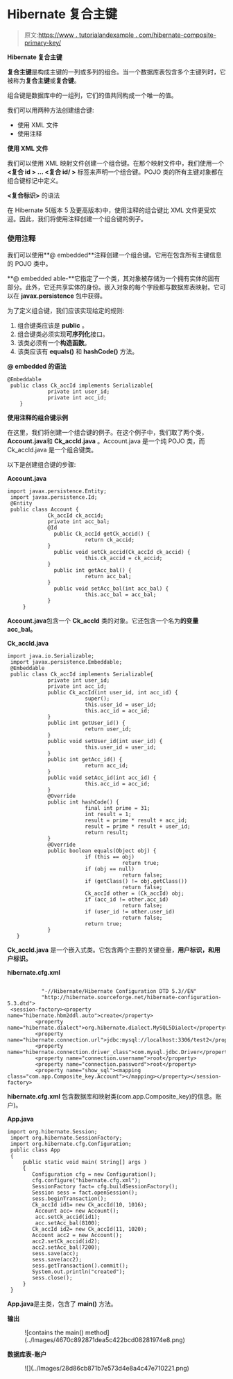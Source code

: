 # Hibernate 复合主键

> 原文:[https://www . tutorialandexample . com/hibernate-composite-primary-key/](https://www.tutorialandexample.com/hibernate-composite-primary-key/)

**Hibernate 复合主键**

**复合主键**是构成主键的一列或多列的组合。当一个数据库表包含多个主键列时，它被称为**复合主键**或**复合键**。

组合键是数据库中的一组列，它们的值共同构成一个唯一的值。

我们可以用两种方法创建组合键:

*   使用 XML 文件
*   使用注释

**使用 XML 文件**

我们可以使用 XML 映射文件创建一个组合键。在那个映射文件中，我们使用一个 **<复合 id > … <复合 id/ >** 标签来声明一个组合键。POJO 类的所有主键对象都在组合键标记中定义。

**<复合标识>** 的语法

在 Hibernate 5(版本 5 及更高版本)中，使用注释的组合键比 XML 文件更受欢迎。因此，我们将使用注释创建一个组合键的例子。

### 使用注释

我们可以使用**@ embedded**注释创建一个组合键。它用在包含所有主键信息的 POJO 类中。

**@ embedded able-**它指定了一个类，其对象被存储为一个拥有实体的固有部分。此外，它还共享实体的身份。嵌入对象的每个字段都与数据库表映射。它可以在 **javax.persistence** 包中获得。

为了定义组合键，我们应该实现给定的规则:

1.  组合键类应该是 **public** 。
2.  组合键类必须实现**可序列化**接口。
3.  该类必须有一个**构造函数**。
4.  该类应该有 **equals()** 和 **hashCode()** 方法。

**@ embedded 的语法**

```
@Embeddable
 public class Ck_accId implements Serializable{
             private int user_id;
             private int acc_id;
    } 
```

**使用注释的组合键示例**

在这里，我们将创建一个组合键的例子。在这个例子中，我们取了两个类，**Account.java**和 **Ck_accId.java** 。Account.java 是一个纯 POJO 类，而 Ck_accId.java 是一个组合键类。

以下是创建组合键的步骤:

**Account.java**

```
import javax.persistence.Entity;
 import javax.persistence.Id;
 @Entity
 public class Account {
             Ck_accId ck_accid;
             private int acc_bal;
             @Id 
               public Ck_accId getCk_accid() {
                         return ck_accid;
             }
               public void setCk_accid(Ck_accId ck_accid) {
                         this.ck_accid = ck_accid;
             }
               public int getAcc_bal() { 
                         return acc_bal;
             }
               public void setAcc_bal(int acc_bal) {
                         this.acc_bal = acc_bal;
             }
     } 
```

**Account.java**包含一个 **Ck_accId** 类的对象。它还包含一个名为**的变量 acc_bal。**

**Ck_accId.java**

```
import java.io.Serializable;
 import javax.persistence.Embeddable;
 @Embeddable
 public class Ck_accId implements Serializable{
             private int user_id;
             private int acc_id;
             public Ck_accId(int user_id, int acc_id) {
                         super(); 
                         this.user_id = user_id;
                         this.acc_id = acc_id;
             }
             public int getUser_id() {
                         return user_id;
             }
             public void setUser_id(int user_id) { 
                         this.user_id = user_id;
             }
             public int getAcc_id() {
                         return acc_id;
             }
             public void setAcc_id(int acc_id) { 
                         this.acc_id = acc_id;
             }
             @Override
             public int hashCode() {
                         final int prime = 31;
                         int result = 1;
                         result = prime * result + acc_id; 
                         result = prime * result + user_id;
                         return result;
             }
             @Override
             public boolean equals(Object obj) {
                         if (this == obj)
                                     return true;
                         if (obj == null) 
                                     return false;
                         if (getClass() != obj.getClass())
                                     return false;
                         Ck_accId other = (Ck_accId) obj;
                         if (acc_id != other.acc_id)
                                     return false; 
                         if (user_id != other.user_id)
                                     return false;
                         return true;
             }
   } 
```

**Ck_accId.java** 是一个嵌入式类。它包含两个主要的关键变量，**用户标识，**和**用户标识。**

**hibernate.cfg.xml**

```

           "-//Hibernate/Hibernate Configuration DTD 5.3//EN"  
           "http://hibernate.sourceforge.net/hibernate-configuration-5.3.dtd">  
 <session-factory><property name="hibernate.hbm2ddl.auto">create</property>  
         <property name="hibernate.dialect">org.hibernate.dialect.MySQL5Dialect</property> 
         <property name="hibernate.connection.url">jdbc:mysql://localhost:3306/test2</property>
         <property name="hibernate.connection.driver_class">com.mysql.jdbc.Driver</property>
         <property name="connection.username">root</property>  
         <property name="connection.password">root</property>   
         <property name="show_sql"><mapping class="com.app.Composite_key.Account"></mapping></property></session-factory>    
```

**hibernate.cfg.xml** 包含数据库和映射类(com.app.Composite_key)的信息。账户)。

**App.java**

```
import org.hibernate.Session;
 import org.hibernate.SessionFactory;
 import org.hibernate.cfg.Configuration;
 public class App 
 {
     public static void main( String[] args )
     {
        Configuration cfg = new Configuration(); 
        cfg.configure("hibernate.cfg.xml");
        SessionFactory fact= cfg.buildSessionFactory();
        Session sess = fact.openSession();
        sess.beginTransaction();
        Ck_accId id1= new Ck_accId(10, 1016);
         Account acc= new Account();
         acc.setCk_accid(id1);
         acc.setAcc_bal(8100); 
        Ck_accId id2= new Ck_accId(11, 1020);
        Account acc2 = new Account();
        acc2.setCk_accid(id2);
        acc2.setAcc_bal(7200);
        sess.save(acc); 
        sess.save(acc2);
        sess.getTransaction().commit();
        System.out.println("created");
        sess.close();
     }
 } 
```

**App.java**是主类，包含了 **main()** 方法。

**输出**

<figure class="aligncenter">![contains the main() method](../Images/4670c892871dea5c422bcd08281974e8.png)</figure>

**数据库表-账户**

<figure class="aligncenter">![](../Images/28d86cb871b7e573d4e8a4c47e710221.png)</figure>